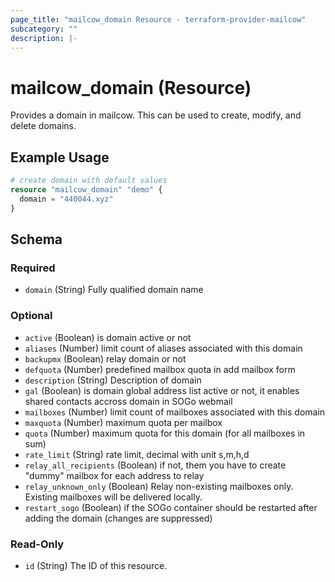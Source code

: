 ```yaml
---
page_title: "mailcow_domain Resource - terraform-provider-mailcow"
subcategory: ""
description: |-
---
```


# mailcow_domain (Resource)

Provides a domain in mailcow. This can be used to create, modify, and delete domains.

## Example Usage
```terraform
# create domain with default values
resource "mailcow_domain" "demo" {
  domain = "440044.xyz"
}
```

<!-- schema generated by tfplugindocs -->
## Schema

### Required

- `domain` (String) Fully qualified domain name

### Optional

- `active` (Boolean) is domain active or not
- `aliases` (Number) limit count of aliases associated with this domain
- `backupmx` (Boolean) relay domain or not
- `defquota` (Number) predefined mailbox quota in add mailbox form
- `description` (String) Description of domain
- `gal` (Boolean) is domain global address list active or not, it enables shared contacts accross domain in SOGo webmail
- `mailboxes` (Number) limit count of mailboxes associated with this domain
- `maxquota` (Number) maximum quota per mailbox
- `quota` (Number) maximum quota for this domain (for all mailboxes in sum)
- `rate_limit` (String) rate limit, decimal with unit s,m,h,d
- `relay_all_recipients` (Boolean) if not, them you have to create "dummy" mailbox for each address to relay
- `relay_unknown_only` (Boolean) Relay non-existing mailboxes only. Existing mailboxes will be delivered locally.
- `restart_sogo` (Boolean) if the SOGo container should be restarted after adding the domain (changes are suppressed)

### Read-Only

- `id` (String) The ID of this resource.
